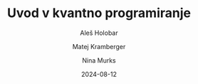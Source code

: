 ---
date: "2024-08-12" 
version: "0.1.1"
lastUpdate: "2024-08-29 14:00:00"
layout: "course"
id: "UKP"
permalink: "UKP"
author:
- "Aleš Holobar"
- "Matej Kramberger"
- "Nina Murks"
contact: "nina.murks@um.si"
notifyEmail: "cvetanka.pasinechka@student.um.si"
title: "Uvod v kvantno programiranje"
image: "https://images.unsplash.com/photo-1517148815978-75f6acaaf32c"
type: "Krajše izobraževanje s preverjanjem (pilotno mikrodokazilo)"
field:
- "KLASIUS-P-16 (0610)"
keywords:
- "kvantni biti"
- "kvantni registri"
- "kvantni algoritmi"
- "superpozicija"
- "kvantno prepletanje"
intended:
- "razvijalci programske opreme"
- "na področju RIN"
- "odločevalci"
- "študenti"
- "vseživljensko učenje"
- "osipniki"
difficulty: "Začetni nivo"
requisite: ""
description: |
    Udeleženci bodo v poljudni obliki spoznali osnovne principe kvantnega sveta, kot so superpozicija, kvantno prepletanje in tuneljenje. Spoznali bodo, kako ti osnovni principi nadgrajujejo klasične bite in registre v kvantne bite in kvantne registre. Seznanili se bodo z osnovami delovanja kvantnih vrat in kvantnih vezij. Spoznali, preučili in ovrednotili bodo najbolj znane kvantne algoritme in primerjali njihove računske kompleksnosti s kompleksnostmi klasičnih algoritmov. Spoznali bodo delo v kvantnih simulatorjih in programskih orodij za kvantno programiranje. Osvojeno znanje bodo preizkusili na praktičnih primerih uporabe kvantnih algoritmov, predvsem na področju kriptografije in kibernetske varnosti.
state: "1. pilotna izvedba"
execution: "Mešana"
ects: "1"
implementation: |
    Predavanja: 10 ur
    Vaje: 10 ur
    Samostojno delo: 10 ur
cType: "1"
executionStartDate: "2024-12-01"
executionData: |
    Začetek je načrtovan za December. Bolj natančne informacije bodo objavljene pozneje.
---